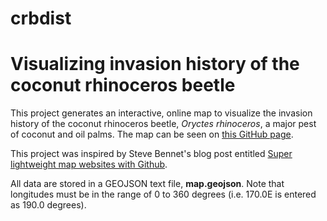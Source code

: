 # crbdist
# Visualizing invasion history of the coconut rhinoceros beetle

This project generates an interactive, online map to visualize the invasion history of the coconut rhinoceros beetle, *Oryctes rhinoceros*, a major pest of coconut and oil palms. The map can be seen on [this GitHub page](http://aubreymoore.github.io/crbdist/mymap.html).

This project was inspired by Steve Bennet's blog post entitled [Super lightweight map websites with Github](https://stevebennett.me/2014/02/13/super-lightweight-map-websites/).

All data are stored in a GEOJSON text file, **map.geojson**. Note that longitudes must be in the range of 0 to 360 degrees (i.e. 170.0E is entered as 190.0 degrees).
